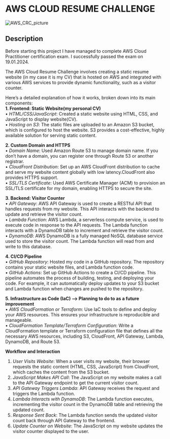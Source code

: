 # AWS CLOUD RESUME CHALLENGE

![AWS_CRC_picture](https://github.com/ikanko1989/CRC-project/assets/139227790/ef67abb9-296b-4cb4-be0f-b07b597835b3)

## Description
Before starting this project I have managed to complete AWS Cloud Practitioner certification exam.
I successfully passed the exam on 19.01.2024.

The AWS Cloud Resume Challenge involves creating a static resume website (in my case it is my CV) that is hosted on AWS and integrated with various AWS services to provide dynamic functionality, such as a visitor counter. 

Here’s a detailed explanation of how it works, broken down into its main components:      
__1. Frontend: Static Website(my personal CV)__  
•	_HTML/CSS/JavaScript_: Created a static website using HTML, CSS, and JavaScript to display website(CV).    
•	_Hosting on S3_: The static files are uploaded to an Amazon S3 bucket, which is configured to host the website. S3 provides a cost-effective, highly available solution for serving static content.


__2. Custom Domain and HTTPS__    
•	_Domain Name_: Used Amazon Route 53 to manage domain name. If you don’t have a domain, you can register one through Route 53 or another registrar.    
•	_CloudFront Distribution_: Set up an AWS CloudFront distribution to cache and serve my website content globally with low latency.CloudFront also provides HTTPS support.  
•	_SSL/TLS Certificate_: Used AWS Certificate Manager (ACM) to provision an SSL/TLS certificate for my domain, enabling HTTPS to secure the site.


__3. Backend: Visitor Counter__   
•	_API Gateway_: AWS API Gateway is used to create a RESTful API that handles requests from my website. This API interacts with the backend to update and retrieve the visitor count.  
•	_Lambda Function_: AWS Lambda, a serverless compute service, is used to execute code in response to the API requests. The Lambda function interacts with a DynamoDB table to increment and retrieve the visitor count.  
•	_DynamoDB_: AWS DynamoDB is a fully managed NoSQL database service used to store the visitor count. The Lambda function will read from and write to this database.

__4. CI/CD Pipeline__   
•	_GitHub Repository_: Hosted my code in a GitHub repository. The repository contains your static website files, and Lambda function code.  
•	_GitHub Actions_: Set up GitHub Actions to create a CI/CD pipeline. This pipeline automates the process of building, testing, and deploying your code. For   example, it can automatically deploy updates to your S3 bucket and Lambda function when changes are pushed to the repository.

__5. Infrastructure as Code (IaC) –> Planning to do to as a future improvement__    
•	_AWS CloudFormation or Terraform_: Use IaC tools to define and deploy your AWS resources. This ensures your infrastructure is reproducible and manageable.  
•	_CloudFormation Template/Terraform Configuration_: Write a CloudFormation template or Terraform configuration file that defines all the necessary AWS resources, including S3, CloudFront, API Gateway, Lambda, DynamoDB, and Route 53.


__Workflow and Interaction__    
1.	_User Visits Website_: When a user visits my website, their browser requests the static content (HTML, CSS, JavaScript) from CloudFront, which caches the content from the S3 bucket.
2.	_JavaScript Makes API Call_: The JavaScript on my website makes a call to the API Gateway endpoint to get the current visitor count.
3.	_API Gateway Triggers Lambda_: API Gateway receives the request and triggers the Lambda function.
4.	_Lambda Interacts with DynamoDB_: The Lambda function executes, incrementing the visitor count in the DynamoDB table and retrieving the updated count.
5.	_Response Sent Back_: The Lambda function sends the updated visitor count back through API Gateway to the frontend.
6.	_Update Counter on Website_: The JavaScript on my website updates the visitor counter displayed to the user.


